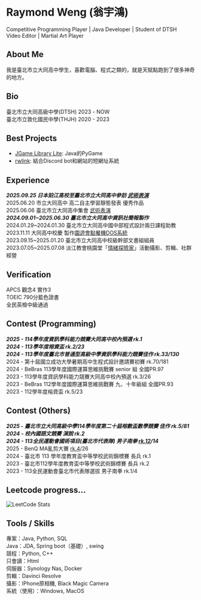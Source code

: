 
# Raymond Weng (翁宇鴻)
Competitive Programming Player | Java Developer | Student of DTSH  
Video Editor | Martial Art Player

## About Me

我是臺北市立大同高中學生，喜歡電腦、程式之類的，就是天賦點跑到了很多神奇的地方。  

## Bio

臺北市立大同高級中學(DTSH) 2023 - NOW  
臺北市立敦化國民中學(THJH) 2020 - 2023

## Best Projects

- [JGame Library Lite](https://github.com/Raymond-Weng/JGame-Library-Lite): Java的PyGame
- [rwlink](https://github.com/Raymond-Weng/New-Short-Link): 結合Discord bot和網站的短網址系統

## Experience

***2025.09.25 日本狛江高校至臺北市立大同高中參訪 [武術表演](https://youtu.be/KBLUob7YuGA)***  
2025.06.20 市立大同高中 高二自主學習靜態發表 優秀作品  
2025.06.06 臺北市立大同高中集會 [武術表演](https://youtu.be/-R7lVQkacX4)  
***2024.09.01\~2025.06.30 臺北市立大同高中資訊社簡報製作***  
2024.01.29\~2024.01.30 臺北市立大同高中國中部程式設計兩日課程助教  
2023.11.11 大同高中校慶 製作[園遊會點餐機DOS系統](https://github.com/Raymond-Weng/Ordering-System)  
2023.09.15\~2025.01.20 臺北市立大同高中校級幹部文書組組員  
2023.07.05\~2025.07.08 淡江教會桃園堂「[情緒探險家](https://www.youtube.com/@qingxuguanli)」活動攝影、剪輯、社群經營  

## Verification

APCS 觀念4 實作3  
TOEIC 790分藍色證書  
全民英檢中級通過  

## Contest (Programming)

***2025 - 114學年度資訊學科能力競賽大同高中校內預選 rk.1***  
***2024 - 113學年度榕資盃 rk.2/23***  
***2024 - 113學年度臺北市普通型高級中學資訊學科能力競賽佳作 rk.33/130***  
2024 - 第十屆國立成功大學暑期高中生程式設計邀請賽初賽 rk.70/181  
2024 - BeBras 113學年度國際運算思維挑戰賽 senior 組 全國PR.97  
2023 - 113學年度資訊學科能力競賽大同高中校內預選 rk.3/26  
2023 - BeBras 112學年度國際運算思維挑戰賽 九、十年級組 全國PR.93  
2023 - 112學年度榕資盃 rk.5/23  

## Contest (Others)
***2025 - 臺北市立大同高級中學114學年度第二十屆榕數盃數學競賽 佳作 rk.5/81***  
***2024 - 校內國語文競賽 演說 rk.2***  
***2024 - 113全民運動會國術項目(臺北市代表隊) 男子南拳 [rk.12](https://www.youtube.com/watch?v=iM_OswxoUio)/14***  
2025 - BenQ MA亂剪大賽 [rk.4](https://youtu.be/J0XlvCpXB-0?si=stEyJtbTivGTmBoG)/26  
2024 - 臺北市 113 學年度教育盃中等學校武術錦標賽 長兵 rk.1  
2023 - 臺北市112學年度教育盃中等學校武術錦標賽 長兵 rk.2  
2023 - 113全民運動會臺北市代表隊選拔 男子南拳 rk.1/4  

## Leetcode progress...

![LeetCode Stats](https://leetcode.card.workers.dev/RaymondWeng?theme=dark&font=baloo&extension=activity)

## Tools / Skills

專案：Java, Python, SQL  
Java：JDA, Spring boot（基礎）, swing  
競程：Python, C++  
只會讀：Html  
伺服器：Synology Nas, Docker  
剪輯：Davinci Resolve  
攝影：IPhone原相機, Black Magic Camera  
系統（使用）：Windows, MacOS  
